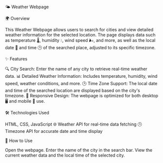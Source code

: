 🌤️ Weather Webpage

🌍 Overview

This Weather Webpage allows users to search for cities and view detailed weather information for the selected location. The page displays data such as temperature 🌡️, humidity 💧, wind speed 🌬️, and more, as well as the local date 📅 and time 🕒 of the searched place, adjusted to its specific timezone.


✨ Features

🔍 City Search: Enter the name of any city to retrieve real-time weather data.
📊 Detailed Weather Information: Includes temperature, humidity, wind speed, weather conditions, and more.
🕒 Time Zone Support: The local date and time of the searched location are displayed based on the city's timezone.
📱 Responsive Design: The webpage is optimized for both desktop 🖥️ and mobile 📱 use.

🛠️ Technologies Used

HTML, CSS, JavaScript
🌐 Weather API for real-time data fetching
🕒 Timezone API for accurate date and time display

🚀 How to Use

Open the webpage.
Enter the name of the city in the search bar.
View the current weather data and the local time of the selected city.
